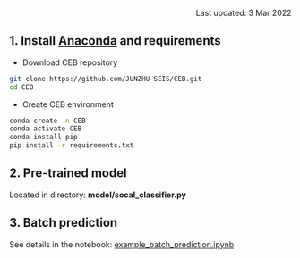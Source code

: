 <p align="right">Last updated: 3 Mar 2022</p>

## 1. Install [Anaconda](https://www.anaconda.com/) and requirements
* Download CEB repository
```bash
git clone https://github.com/JUNZHU-SEIS/CEB.git
cd CEB
```
* Create CEB environment
```bash
conda create -n CEB
conda activate CEB
conda install pip
pip install -r requirements.txt
```
## 2. Pre-trained model
Located in directory: **model/socal_classifier.py**
## 3. Batch prediction
See details in the notebook: [example_batch_prediction.ipynb](docs/example_batch_prediction.ipynb)
